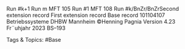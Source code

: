 Run #k+1 Run m
MFT 105 Run #1 MFT 108 Run #k/BnZr/BnZrSecond extension record First extension record Base record
101104107
Betriebssysteme DHBW Mannheim ©Henning Pagnia Version 4.23 Fr¨uhjahr 2023 BS–193

   Tags & Topics:
   #Base